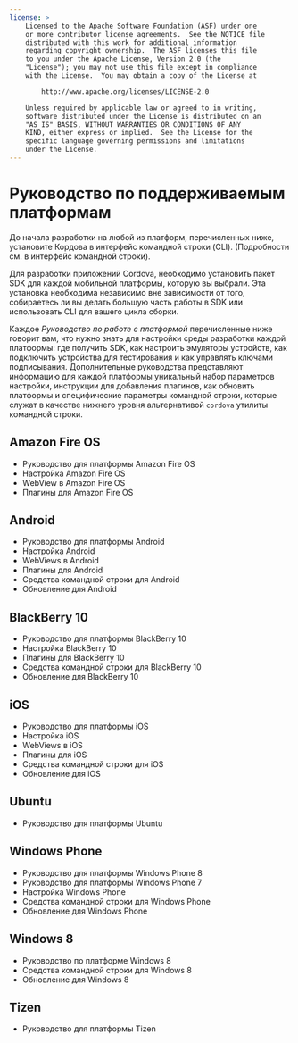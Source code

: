 ```yaml
---
license: >
    Licensed to the Apache Software Foundation (ASF) under one
    or more contributor license agreements.  See the NOTICE file
    distributed with this work for additional information
    regarding copyright ownership.  The ASF licenses this file
    to you under the Apache License, Version 2.0 (the
    "License"); you may not use this file except in compliance
    with the License.  You may obtain a copy of the License at

        http://www.apache.org/licenses/LICENSE-2.0

    Unless required by applicable law or agreed to in writing,
    software distributed under the License is distributed on an
    "AS IS" BASIS, WITHOUT WARRANTIES OR CONDITIONS OF ANY
    KIND, either express or implied.  See the License for the
    specific language governing permissions and limitations
    under the License.
---
```


# Руководство по поддерживаемым платформам

До начала разработки на любой из платформ, перечисленных ниже, установите Кордова в интерфейс командной строки (CLI). (Подробности см. в интерфейс командной строки).

Для разработки приложений Cordova, необходимо установить пакет SDK для каждой мобильной платформы, которую вы выбрали. Эта установка необходима независимо вне зависимости от того, собираетесь ли вы делать большую часть работы в SDK или использовать CLI для вашего цикла сборки.

Каждое *Руководство по работе с платформой* перечисленные ниже говорит вам, что нужно знать для настройки среды разработки каждой платформы: где получить SDK, как настроить эмуляторы устройств, как подключить устройства для тестирования и как управлять ключами подписывания. Дополнительные руководства представляют информацию для каждой платформы уникальный набор параметров настройки, инструкции для добавления плагинов, как обновить платформы и специфические параметры командной строки, которые служат в качестве нижнего уровня альтернативой `cordova` утилиты командной строки.

## Amazon Fire OS

*   Руководство для платформы Amazon Fire OS
*   Настройка Amazon Fire OS
*   WebView в Amazon Fire OS
*   Плагины для Amazon Fire OS

## Android

*   Руководство для платформы Android
*   Настройка Android
*   WebViews в Android
*   Плагины для Android
*   Средства командной строки для Android
*   Обновление для Android

## BlackBerry 10

*   Руководство для платформы BlackBerry 10
*   Настройка BlackBerry 10
*   Плагины для BlackBerry 10
*   Средства командной строки для BlackBerry 10
*   Обновление для BlackBerry 10

## iOS

*   Руководство для платформы iOS
*   Настройка iOS
*   WebViews в iOS
*   Плагины для iOS
*   Средства командной строки для iOS
*   Обновление для iOS

## Ubuntu

*   Руководство для платформы Ubuntu

## Windows Phone

*   Руководство для платформы Windows Phone 8
*   Руководство для платформы Windows Phone 7
*   Настройка Windows Phone
*   Средства командной строки для Windows Phone
*   Обновление для Windows Phone

## Windows 8

*   Руководство по платформе Windows 8
*   Средства командной строки для Windows 8
*   Обновление для Windows 8

## Tizen

*   Руководство для платформы Tizen